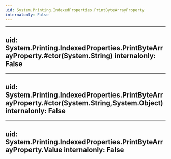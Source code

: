 ```yaml
---
uid: System.Printing.IndexedProperties.PrintByteArrayProperty
internalonly: False
---
```


---
uid: System.Printing.IndexedProperties.PrintByteArrayProperty.#ctor(System.String)
internalonly: False
---

---
uid: System.Printing.IndexedProperties.PrintByteArrayProperty.#ctor(System.String,System.Object)
internalonly: False
---

---
uid: System.Printing.IndexedProperties.PrintByteArrayProperty.Value
internalonly: False
---
